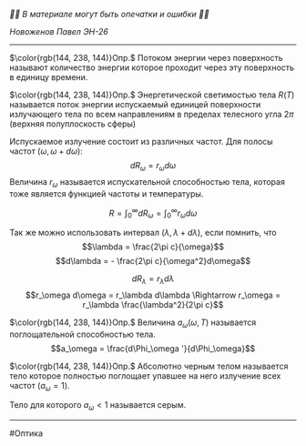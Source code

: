 *🚨🚨 В материале могут быть опечатки и ошибки 🚨🚨*

*Новоженов Павел*
*ЭН-26*

---

$\color{rgb(144, 238, 144)}Опр.$ Потоком энергии через поверхность называют количество энергии которое проходит через эту поверхность в единицу времени.

$\color{rgb(144, 238, 144)}Опр.$ Энергетической светимостью тела $R(T)$ называется поток энергии испускаемый единицей поверхности излучающего тела по всем направлениям в пределах телесного угла $2\pi$ (верхняя полуплоскость сферы)

Испускаемое излучение состоит из различных частот. Для полосы частот $(\omega, \omega + d\omega)$:
$$dR_\omega = r_\omega d\omega$$
Величина $r_\omega$ называется испускательной способностью тела, которая тоже является функцией частоты и температуры.

$$R = \int_0^\infty dR_\omega = \int_0^\infty r_\omega d\omega$$

Так же можно использовать интервал $(\lambda, \lambda + d\lambda)$, если помнить, что 
$$\lambda = \frac{2\pi c}{\omega}$$
$$d\lambda = - \frac{2\pi c}{\omega^2}d\omega$$

$$dR_\lambda = r_\lambda d\lambda$$
$$r_\omega d\omega = r_\lambda d\lambda \Rightarrow r_\omega = r_\lambda \frac{\lambda^2}{2\pi c}$$

$\color{rgb(144, 238, 144)}Опр.$ Величина $a_\omega(\omega, T)$ называется поглощательной способностью тела.
$$a_\omega = \frac{d\Phi_\omega '}{d\Phi_\omega}$$

$\color{rgb(144, 238, 144)}Опр.$ Абсолютно черным телом называется тело которое полностью поглощает упавшее на него излучение всех частот ($a_\omega = 1$).  

Тело для которого $a_\omega < 1$ называется серым.

---

#Оптика 